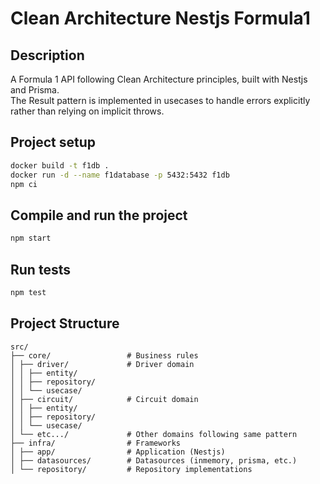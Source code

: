 # Clean Architecture Nestjs Formula1

## Description

A Formula 1 API following Clean Architecture principles, built with Nestjs and Prisma.  
The Result pattern is implemented in usecases to handle errors explicitly rather than relying on implicit throws.

## Project setup

```bash
docker build -t f1db .
docker run -d --name f1database -p 5432:5432 f1db
npm ci
```

## Compile and run the project

```bash
npm start

```

## Run tests

```bash
npm test
```

## Project Structure

```
src/
├── core/                 # Business rules
│ ├── driver/             # Driver domain
│ │ ├── entity/
│ │ ├── repository/
│ │ └── usecase/
│ ├── circuit/            # Circuit domain
│ │ ├── entity/
│ │ ├── repository/
│ │ └── usecase/
│ └── etc.../             # Other domains following same pattern
├── infra/                # Frameworks
│ ├── app/                # Application (Nestjs)
│ ├── datasources/        # Datasources (inmemory, prisma, etc.)
│ └── repository/         # Repository implementations
```
